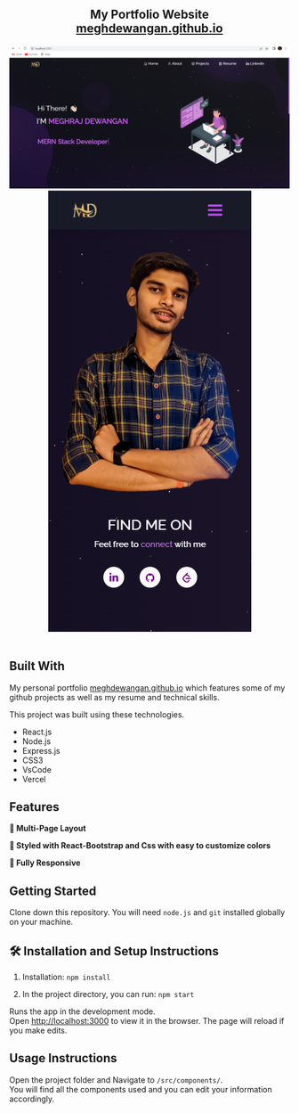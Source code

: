 <h2 align="center">
  My Portfolio Website<br/>
  <a href="http://meghdewangan.github.io/" target="_blank">meghdewangan.github.io</a>
</h2>
<div align="center">
  <img alt="Demo" src="./Images/portfolio1.png" />
  <img alt="Demo" src="./Images/portfolio2.png" />
</div>

<br/>

## Built With

My personal portfolio <a href="http://meghdewangan.github.io/" target="_blank">meghdewangan.github.io</a> which features some of my github projects as well as my resume and technical skills.<br/>

This project was built using these technologies.

- React.js
- Node.js
- Express.js
- CSS3
- VsCode
- Vercel

## Features

**📖 Multi-Page Layout**

**🎨 Styled with React-Bootstrap and Css with easy to customize colors**

**📱 Fully Responsive**

## Getting Started

Clone down this repository. You will need `node.js` and `git` installed globally on your machine.

## 🛠 Installation and Setup Instructions

1. Installation: `npm install`

2. In the project directory, you can run: `npm start`

Runs the app in the development mode.\
Open [http://localhost:3000](http://localhost:3000) to view it in the browser.
The page will reload if you make edits.

## Usage Instructions

Open the project folder and Navigate to `/src/components/`. <br/>
You will find all the components used and you can edit your information accordingly.